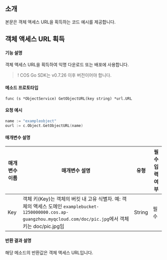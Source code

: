 ## 소개

본문은 객체 액세스 URL을 획득하는 코드 예시를 제공합니다.

## 객체 액세스 URL 획득

#### 기능 설명

객체 액세스 URL을 획득하여 익명 다운로드 또는 배포에 사용합니다.

>! COS Go SDK는 v0.7.26 이후 버전이어야 합니다.

#### 메소드 프로토타입 

```
func (s *ObjectService) GetObjectURL(key string) *url.URL
```

#### 요청 예시


[//]: # (.cssg-snippet-get-object-url-alias)
```go
name := "exampleobject"
ourl := c.Object.GetObjectURL(name)
```

#### 매개변수 설명

| 매개변수 이름   | 매개변수 설명   |유형 | 필수 입력 여부 |
| -------------- | -------------- |---------- | ----------- |
| Key  | 객체 키(Key)는 객체의 버킷 내 고유 식별자. 예: 객체의 액세스 도메인 `examplebucket-1250000000.cos.ap-guangzhou.myqcloud.com/doc/pic.jpg`에서 객체 키는 doc/pic.jpg임 | String | 필수 |

#### 반환 결과 설명

해당 메소드의 반환값은 객체 액세스 URL입니다.
